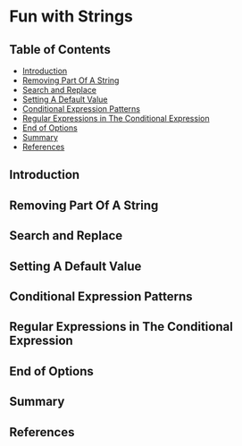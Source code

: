 # Fun with Strings

## Table of Contents

<!-- START doctoc generated TOC please keep comment here to allow auto update -->
<!-- DON'T EDIT THIS SECTION, INSTEAD RE-RUN doctoc TO UPDATE -->

- [Introduction](#introduction)
- [Removing Part Of A String](#removing-part-of-a-string)
- [Search and Replace](#search-and-replace)
- [Setting A Default Value](#setting-a-default-value)
- [Conditional Expression Patterns](#conditional-expression-patterns)
- [Regular Expressions in The Conditional Expression](#regular-expressions-in-the-conditional-expression)
- [End of Options](#end-of-options)
- [Summary](#summary)
- [References](#references)

<!-- END doctoc generated TOC please keep comment here to allow auto update -->

## Introduction

## Removing Part Of A String

## Search and Replace

## Setting A Default Value

## Conditional Expression Patterns

## Regular Expressions in The Conditional Expression

## End of Options

## Summary

## References
